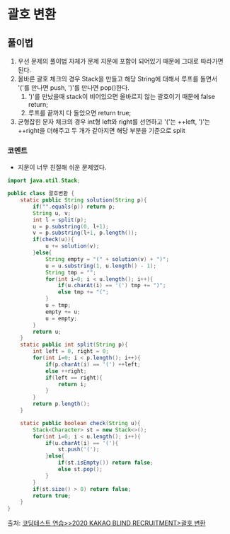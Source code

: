 # 괄호 변환

## 풀이법
1. 우선 문제의 풀이법 자체가 문제 지문에 포함이 되어있기 때문에 그대로 따라가면 된다.
2. 올바른 괄호 체크의 경우 Stack을 만들고 해당 String에 대해서 루프를 돌면서 '('를 만나면 push, ')'를 만나면 pop()한다. 
   1. ')'를 만났을때 stack이 비어있으면 올바르지 않는 괄호이기 때문에 false return;
   2. 루프를 끝까지 다 돌았으면 return true;
3. 균형잡힌 문자 체크의 경우 int형 left와 right를 선언하고 '('는 ++left, ')'는 ++right을 더해주고 두 개가 같아지면 해당 부분을 기준으로 split

### 코멘트
- 지문이 너무 친절해 쉬운 문제였다.
```java
import java.util.Stack;

public class 괄호변환 {
    static public String solution(String p){
        if("".equals(p)) return p;
        String u, v;
        int l = split(p);
        u = p.substring(0, l+1);
        v = p.substring(l+1, p.length());
        if(check(u)){
            u += solution(v);
        }else{
            String empty = "(" + solution(v) + ")";
            u = u.substring(1, u.length() - 1);
            String tmp = "";
            for(int i=0; i < u.length(); i++){
                if(u.charAt(i) == '(') tmp += ")";
                else tmp += "(";
            }
            u = tmp;
            empty += u;
            u = empty;
        }
        return u;
    }
    static public int split(String p){
        int left = 0, right = 0;
        for(int i=0; i < p.length(); i++){
            if(p.charAt(i) == '(') ++left;
            else ++right;
            if(left == right){
                return i;
            }
        }
        return p.length();
    }

    static public boolean check(String u){
        Stack<Character> st = new Stack<>();
        for(int i=0; i < u.length(); i++){
            if(u.charAt(i) == '('){
                st.push('(');
            }else{
                if(st.isEmpty()) return false;
                else st.pop();
            }
        }
        if(st.size() > 0) return false;
        return true;
    }
}

```
출처: [코딩테스트 연습>>2020 KAKAO BLIND RECRUITMENT>괄호 변환](https://programmers.co.kr/learn/courses/30/lessons/60058)